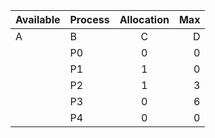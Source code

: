 | Available 	  | Process 	| Allocation 	     |     Max 	       |
|---------------|-----------|:----------------:|----------------:|
| A | B | C | D |         	|   A | B | C | D  | A | B | C | D   |
|         	    | P0      	|   0 | 0 | 1 | 2  | 0 | 0 | 1 | 2 	 |
|           	  | P1      	|   1 | 0 | 0 | 0  | 1 | 7 | 5 | 0   |
|           	  | P2      	|   1 | 3 | 5 | 4  | 2 | 3 | 5 | 6 	 |
|           	  | P3      	|   0 | 6 | 3 | 2  | 0 | 6 | 5 | 2 	 |
|           	  | P4      	|   0 | 0 | 1 | 4  | 0 | 6 | 5 | 6 	 |
